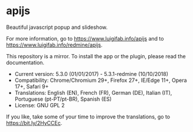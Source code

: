 # apijs

Beautiful javascript popup and slideshow.

For more information, go to https://www.luigifab.info/apijs and to https://www.luigifab.info/redmine/apijs.

This repository is a mirror. To install the app or the plugin, please read the documentation.

- Current version: 5.3.0 (01/01/2017) - 5.3.1-redmine (10/10/2018)
- Compatibility: Chrome/Chromium 29+, Firefox 27+, IE/Edge 11+, Opera 17+, Safari 9+
- Translations: English (EN), French (FR), German (DE), Italian (IT), Portuguese (pt-PT/pt-BR), Spanish (ES)
- License: GNU GPL 2

If you like, take some of your time to improve the translations, go to https://bit.ly/2HyCCEc.